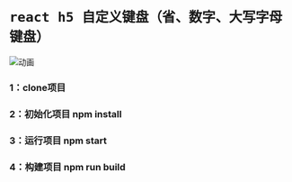 # `react h5 自定义键盘（省、数字、大写字母键盘）`

![动画](https://github.com/majiang666/keyboard/blob/master/key.gif)
### 1：clone项目
### 2：初始化项目 npm install
### 3：运行项目 npm start
### 4：构建项目 npm run build


